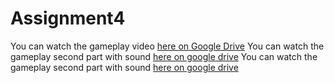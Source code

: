 # Assignment4
You can watch the gameplay video [here on Google Drive](https://drive.google.com/file/d/1QVR9Mq-pBNYX-HB3jaTTQ9kIQ4y9De7R/view?usp=share_link)
You can watch the gameplay second part with sound [here on google drive](https://drive.google.com/file/d/1S9O9esOy0Tq7kltKakDkrVl3fkLCECP7/view?usp=share_link)
You can watch the gameplay second part with sound [here on google drive](https://drive.google.com/file/d/16ZelU2swOa1HS-PN1Jort-f0STJOYkrF/view?usp=share_link)